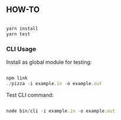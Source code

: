 ## HOW-TO

```javascript

yarn install
yarn test
```

### CLI Usage

Install as global module for testing:

```javascript

npm link
./pizza -i example.in -o example.out
```

Test CLI command:

```javascript

node bin/cli -i example.in -o example.out
```